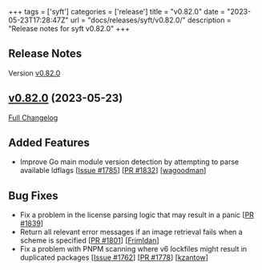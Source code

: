 +++
tags = ['syft']
categories = ['release']
title = "v0.82.0"
date = "2023-05-23T17:28:47Z"
url = "docs/releases/syft/v0.82.0/"
description = "Release notes for syft v0.82.0"
+++

## Release Notes

Version [v0.82.0](https://github.com/anchore/syft/releases/tag/v0.82.0)

## [v0.82.0](https://github.com/anchore/syft/tree/v0.82.0) (2023-05-23)

[Full Changelog](https://github.com/anchore/syft/compare/v0.81.0...v0.82.0)

## Added Features

- Improve Go main module version detection by attempting to parse available ldflags [[Issue #1785](https://github.com/anchore/syft/issues/1785)] [[PR #1832](https://github.com/anchore/syft/pull/1832)] [[wagoodman](https://github.com/wagoodman)]

## Bug Fixes
- Fix a problem in the license parsing logic that may result in a panic [[PR #1839](https://github.com/anchore/syft/pull/1839)]
- Return all relevant error messages if an image retrieval fails when a scheme is specified [[PR #1801](https://github.com/anchore/syft/pull/1801)] [[FrimIdan](https://github.com/FrimIdan)]
- Fix a problem with PNPM scanning where v6 lockfiles might result in duplicated packages [[Issue #1762](https://github.com/anchore/syft/issues/1762)] [[PR #1778](https://github.com/anchore/syft/pull/1778)] [[kzantow](https://github.com/kzantow)]
